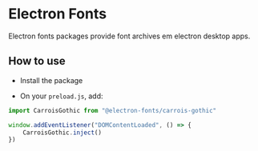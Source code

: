 # Electron Fonts

Electron fonts packages provide font archives em electron desktop apps.

## How to use

* Install the package

* On your `preload.js`, add:

```ts
import CarroisGothic from "@electron-fonts/carrois-gothic"

window.addEventListener("DOMContentLoaded", () => {
    CarroisGothic.inject()
})
```